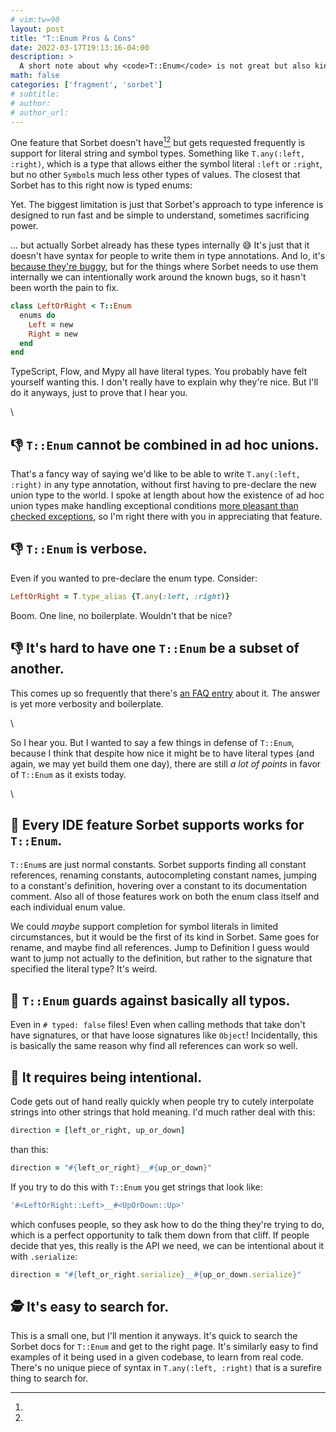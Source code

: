 ```yaml
---
# vim:tw=90
layout: post
title: "T::Enum Pros & Cons"
date: 2022-03-17T19:13:16-04:00
description: >
  A short note about why <code>T::Enum</code> is not great but also kinda great.
math: false
categories: ['fragment', 'sorbet']
# subtitle:
# author:
# author_url:
---
```


One feature that Sorbet doesn't have[^yet][^but-actually] but gets requested frequently
is support for literal string and symbol types. Something like `T.any(:left, :right)`,
which is a type that allows either the symbol literal `:left` or `:right`, but no other
`Symbol`s much less other types of values. The closest that Sorbet has to this right now
is typed enums:

[^yet]:
  Yet. The biggest limitation is just that Sorbet's approach to type inference is designed
  to run fast and be simple to understand, sometimes sacrificing power.

[^but-actually]:
  ... but actually Sorbet already has these types internally 😅 It's just that it doesn't
  have syntax for people to write them in type annotations. And lo, it's [because they're
  buggy], but for the things where Sorbet needs to use them internally we can
  intentionally work around the known bugs, so it hasn't been worth the pain to fix.


```ruby
class LeftOrRight < T::Enum
  enums do
    Left = new
    Right = new
  end
end
```

TypeScript, Flow, and Mypy all have literal types. You probably have felt yourself wanting
this. I don't really have to explain why they're nice. But I'll do it anyways, just to
prove that I hear you.

\

## 👎 `T::Enum` cannot be combined in ad hoc unions.

That's a fancy way of saying we'd like to be able to write `T.any(:left, :right)` in any
type annotation, without first having to pre-declare the new union type to the world. I
spoke at length about how the existence of ad hoc union types make handling exceptional
conditions [more pleasant than checked exceptions][ad-hoc-exceptions], so I'm right there
with you in appreciating that feature.

## 👎 `T::Enum` is verbose.

Even if you wanted to pre-declare the enum type. Consider:

```ruby
LeftOrRight = T.type_alias {T.any(:left, :right)}
```

Boom. One line, no boilerplate. Wouldn't that be nice?


## 👎 It's hard to have one `T::Enum` be a subset of another.

This comes up so frequently that there's [an FAQ entry][subset] about it. The answer is
yet more verbosity and boilerplate.

\

So I hear you. But I wanted to say a few things in defense of `T::Enum`, because I think
that despite how nice it might be to have literal types (and again, we may yet build them
one day), there are still *a lot of points* in favor of `T::Enum` as it exists today.

\

## 🚀 Every IDE feature Sorbet supports works for `T::Enum`.

`T::Enum`s are just normal constants. Sorbet supports finding all constant references,
renaming constants, autocompleting constant names, jumping to a constant's definition,
hovering over a constant to its documentation comment. Also all of those features work on
both the enum class itself and each individual enum value.

We could _maybe_ support completion for symbol literals in limited circumstances, but it
would be the first of its kind in Sorbet. Same goes for rename, and maybe find all
references. Jump to Definition I guess would want to jump not actually to the definition,
but rather to the signature that specified the literal type? It's weird.

## 🙊 `T::Enum` guards against basically all typos.

Even in `# typed: false` files! Even when calling methods that take don't have signatures,
or that have loose signatures like `Object`! Incidentally, this is basically the same
reason why find all references can work so well.

## 🤝 It requires being intentional.

Code gets out of hand really quickly when people try to cutely interpolate strings into
other strings that hold meaning. I'd much rather deal with this:

```ruby
direction = [left_or_right, up_or_down]
```

than this:

```ruby
direction = "#{left_or_right}__#{up_or_down}"
```

If you try to do this with `T::Enum` you get strings that look like:

```ruby
'#<LeftOrRight::Left>__#<UpOrDown::Up>'
```

which confuses people, so they ask how to do the thing they're trying to do, which is a
perfect opportunity to talk them down from that cliff. If people decide that yes, this
really is the API we need, we can be intentional about it with `.serialize`:

```ruby
direction = "#{left_or_right.serialize}__#{up_or_down.serialize}"
```

## 🕵️ It's easy to search for.

This is a small one, but I'll mention it anyways. It's quick to search the Sorbet docs for
`T::Enum` and get to the right page. It's similarly easy to find examples of it being used
in a given codebase, to learn from real code. There's no unique piece of syntax in
`T.any(:left, :right)` that is a surefire thing to search for.

[because they're buggy]: https://sorbet.run/#%23%20typed%3A%20true%0Ax%20%3D%20%3Adefault%0A%0A1.times%20do%0A%20%20%23%20Sorbet%20does%20not%20report%20an%20error%20here%0A%20%20%23%20%28it%20would%20have%20to%20start%20doing%20so%29%0A%20%20x%20%3D%20%3Afirst%0Aend%0A%0AT.reveal_type%28x%29%20%23%20Sorbet%20shows%20the%20wrong%20type%20here%0A%0A%23%20Sorbet%20can't%20tell%20the%20difference%20bewteen%20a%20hash%20literal%0A%23%20with%20a%20variable%20key%20versus%20with%20a%20symbol%20literal%20key%0A%23%20at%20the%20time%20that%20inference%20happens.%0AT.reveal_type%28%7Bx%20%3D%3E%20nil%7D%29%0AT.reveal_type%28%7B%3Adefault%20%3D%3E%20nil%7D%29

[ad-hoc-exceptions]: /union-types-checked-exceptions/

[subset]: https://sorbet.org/docs/tenum#defining-one-enum-as-a-subset-of-another-enum

